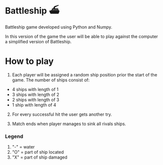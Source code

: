 # Battleship ⛴
Battleship game developed using Python and Numpy.

In this version of the game the user will be able to play against the computer a simplified version of Battleship.


# How to play

1. Each player will be assigned a random ship position prior the start of the game. The number of ships consist of:

* 4 ships with length of 1
* 3 ships with length of 2
* 2 ships with length of 3
* 1 ship with length of 4

2. For every successful hit the user gets another try.

3. Match ends when player manages to sink all rivals ships.

### Legend
1. "-" = water
2. "O" = part of ship located
3. "X" = part of ship damaged
